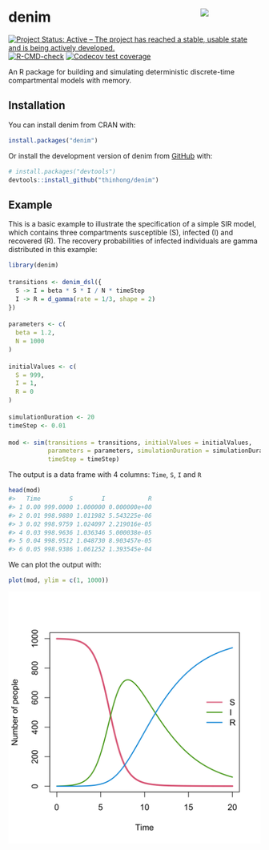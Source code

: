 
<!-- README.md is generated from README.Rmd. Please edit that file -->

# denim <img src="man/figures/logo.svg" align="right" width="120" />

<!-- badges: start -->

[![Project Status: Active – The project has reached a stable, usable
state and is being actively
developed.](https://www.repostatus.org/badges/latest/active.svg)](https://www.repostatus.org/#active)
[![R-CMD-check](https://github.com/thinhong/denim/actions/workflows/R-CMD-check.yaml/badge.svg)](https://github.com/thinhong/denim/actions/workflows/R-CMD-check.yaml)
[![Codecov test
coverage](https://codecov.io/gh/thinhong/denim/branch/master/graph/badge.svg)](https://app.codecov.io/gh/thinhong/denim?branch=master)
<!-- badges: end -->

An R package for building and simulating deterministic discrete-time
compartmental models with memory.

## Installation

You can install denim from CRAN with:

``` r
install.packages("denim")
```

Or install the development version of denim from
[GitHub](https://github.com/) with:

``` r
# install.packages("devtools")
devtools::install_github("thinhong/denim")
```

## Example

This is a basic example to illustrate the specification of a simple SIR
model, which contains three compartments susceptible (S), infected (I)
and recovered (R). The recovery probabilities of infected individuals
are gamma distributed in this example:

``` r
library(denim)

transitions <- denim_dsl({
  S -> I = beta * S * I / N * timeStep
  I -> R = d_gamma(rate = 1/3, shape = 2)
})

parameters <- c(
  beta = 1.2,
  N = 1000
)

initialValues <- c(
  S = 999, 
  I = 1, 
  R = 0
)

simulationDuration <- 20
timeStep <- 0.01

mod <- sim(transitions = transitions, initialValues = initialValues, 
           parameters = parameters, simulationDuration = simulationDuration, 
           timeStep = timeStep)
```

The output is a data frame with 4 columns: `Time`, `S`, `I` and `R`

``` r
head(mod)
#>   Time        S        I            R
#> 1 0.00 999.0000 1.000000 0.000000e+00
#> 2 0.01 998.9880 1.011982 5.543225e-06
#> 3 0.02 998.9759 1.024097 2.219016e-05
#> 4 0.03 998.9636 1.036346 5.000038e-05
#> 5 0.04 998.9512 1.048730 8.903457e-05
#> 6 0.05 998.9386 1.061252 1.393545e-04
```

We can plot the output with:

``` r
plot(mod, ylim = c(1, 1000))
```

![](man/figures/README-example-plot-1.png)<!-- -->
